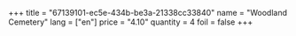 +++
title = "67139101-ec5e-434b-be3a-21338cc33840"
name = "Woodland Cemetery"
lang = ["en"]
price = "4.10"
quantity = 4
foil = false
+++
